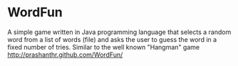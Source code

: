 WordFun
=======

A simple game written in Java programming language that selects a random word from a list of words (file) and asks the user to guess the word in a fixed number of tries. Similar to the well known "Hangman" game  
http://prashanthr.github.com/WordFun/